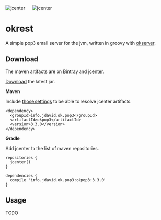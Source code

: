 ![jcenter](https://img.shields.io/badge/_jcenter_-_3.3.0-6688ff.png?style=flat) &#x2003; ![jcenter](https://img.shields.io/badge/_Tests_-_8/8-green.png?style=flat)
# okrest
A simple pop3 email server for the jvm, written in groovy with [okserver](https://github.com/programingjd/okserver).

## Download ##

The maven artifacts are on [Bintray](https://bintray.com/programingjd/maven/info.jdavid.ok.pop3/view)
and [jcenter](https://bintray.com/search?query=info.jdavid.ok.pop3).

[Download](https://bintray.com/artifact/download/programingjd/maven/info/jdavid/ok/pop3/okpop3/3.3.0/okpop3-3.3.0.jar) the latest jar.

__Maven__

Include [those settings](https://bintray.com/repo/downloadMavenRepoSettingsFile/downloadSettings?repoPath=%2Fbintray%2Fjcenter)
 to be able to resolve jcenter artifacts.
```
<dependency>
  <groupId>info.jdavid.ok.pop3</groupId>
  <artifactId>okpop3</artifactId>
  <version>3.3.0</version>
</dependency>
```
__Gradle__

Add jcenter to the list of maven repositories.
```
repositories {
  jcenter()
}
```
```
dependencies {
  compile 'info.jdavid.ok.pop3:okpop3:3.3.0'
}
```

## Usage ##

TODO
